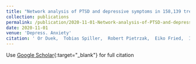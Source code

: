 ```yaml
---
title: "Network analysis of PTSD and depressive symptoms in 158,139 treatment‐seeking veterans with PTSD"
collection: publications
permalink: /publication/2020-11-01-Network-analysis-of-PTSD-and-depressive-symptoms-in-158139-treatmentseeking-veterans-with-PTSD
date: 2020-11-01
venue: 'Depress. Anxiety'
citation: ' Or Duek,  Tobias Spiller,  Robert Pietrzak,  Eiko Fried,  Ilan Harpaz‐Rotem, &quot;Network analysis of PTSD and depressive symptoms in 158,139 treatment‐seeking veterans with PTSD.&quot; Depress. Anxiety, 2020.'
---
```

Use [Google Scholar](https://scholar.google.com/scholar?q=Network+analysis+of+PTSD+and+depressive+symptoms+in+158,139+treatment‐seeking+veterans+with+PTSD){:target="_blank"} for full citation